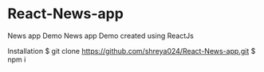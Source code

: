 # React-News-app
News app Demo
News app Demo created using ReactJs

Installation
$ git clone https://github.com/shreya024/React-News-app.git
$ npm i
